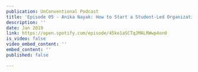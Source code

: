 ```yaml
---
publication: UnConventional Podcast
title: 'Episode 05 - Anika Nayak: How to Start a Student-Led Organization at Sixteen'
description: ''
date: Jan 2019
link: https://open.spotify.com/episode/45ke1aSCTqJMALRWwp4on0
is_video: false
video_embed_content: ''
embed_content: ''
published: false

---
```

